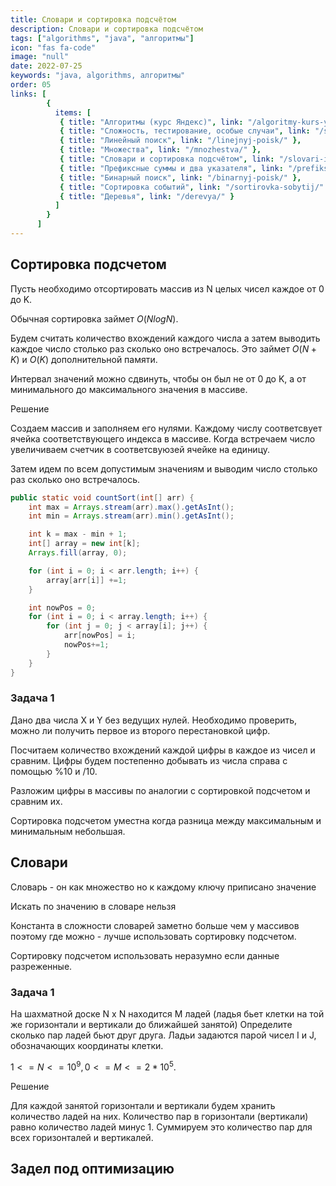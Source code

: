 ```yaml
---
title: Словари и сортировка подсчётом
description: Словари и сортировка подсчётом
tags: ["algorithms", "java", "алгоритмы"]
icon: "fas fa-code"
image: "null"
date: 2022-07-25
keywords: "java, algorithms, алгоритмы"
order: 05
links: [
        {
          items: [
           { title: "Алгоритмы (курс Яндекс)", link: "/algoritmy-kurs-yandeks/" },
           { title: "Сложность, тестирование, особые случаи", link: "/slozhnost-testirovanie-osobye-sluchai/" },
           { title: "Линейный поиск", link: "/linejnyj-poisk/" },
           { title: "Множества", link: "/mnozhestva/" },
           { title: "Словари и сортировка подсчётом", link: "/slovari-i-sortirovka-podschyotom/" },
           { title: "Префиксные суммы и два указателя", link: "/prefiksnye-summy-i-dva-ukazatelya/" },
           { title: "Бинарный поиск", link: "/binarnyj-poisk/" },
           { title: "Сортировка событий", link: "/sortirovka-sobytij/" },
           { title: "Деревья", link: "/derevya/" }
          ]
        }
      ]
---
```


## Сортировка подсчетом

Пусть необходимо отсортировать массив из N целых чисел каждое от 0 до K. 

Обычная сортировка займет $O(N logN)$.

Будем считать количество вхождений каждого числа а затем выводить каждое число столько раз сколько оно встречалось. Это займет $O(N+K)$ и $O(K)$ дополнительной памяти.

Интервал значений можно сдвинуть, чтобы он был не от 0 до K, а от минимального до максимального значения в массиве.

Решение

Создаем массив и заполняем его нулями. Каждому числу соответсвует ячейка соответствующего индекса в массиве. 
Когда встречаем число увеличиваем счетчик в соответсвуюзей ячейке на единицу. 

Затем идем по всем допустимым значениям и выводим число столько раз сколько оно встречалось.

```java
public static void countSort(int[] arr) {
    int max = Arrays.stream(arr).max().getAsInt();
    int min = Arrays.stream(arr).min().getAsInt();

    int k = max - min + 1;
    int[] array = new int[k];
    Arrays.fill(array, 0);

    for (int i = 0; i < arr.length; i++) {
        array[arr[i]] +=1;
    }

    int nowPos = 0;
    for (int i = 0; i < array.length; i++) {
        for (int j = 0; j < array[i]; j++) {
            arr[nowPos] = i;
            nowPos+=1;
        }
    }
}
```

### Задача 1

Дано два числа X и Y без ведущих нулей. Необходимо проверить, можно ли получить первое из второго перестановкой цифр.

Посчитаем количество вхождений каждой цифры в каждое из чисел и сравним. Цифры будем постепенно добывать из числа справа с помощью %10 и /10.

Разложим цифры в массивы по аналогии с сортировкой подсчетом и сравним их. 

Сортировка подсчетом уместна когда разница между максимальным и минимальным небольшая.


## Словари

Словарь - он как множество но к каждому ключу приписано значение

Искать по значению в словаре нельзя

Константа в сложности словарей заметно больше чем у массивов поэтому где можно - лучше использовать сортировку подсчетом.

Сортировку подсчетом использовать неразумно если данные разреженные.

### Задача 1

На шахматной доске N x N находится M ладей (ладья бьет клетки на той же горизонтали и вертикали до ближайшей занятой) 
Определите сколько пар ладей бьют друг друга. Ладьи задаются парой чисел I и J, обозначающих координаты клетки.

$1<= N <= 10^9, 0<=M<=2*10^5$.

Решение

Для каждой занятой горизонтали и вертикали будем хранить количество ладей на них. Количество пар в горизонтали (вертикали) равно количество ладей минус 1. Суммируем это количество пар для всех горизонталей и вертикалей.


## Задел под оптимизацию

